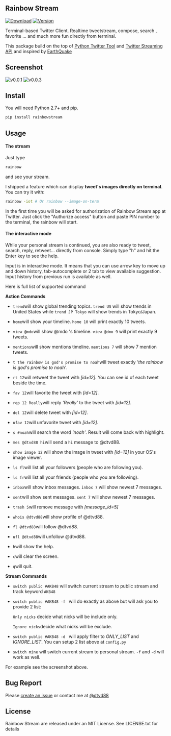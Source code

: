 ## Rainbow Stream 

[![Download](http://img.shields.io/pypi/dm/rainbowstream.svg?style=flat)](https://pypi.python.org/pypi/rainbowstream)
[![Version](http://img.shields.io/pypi/v/rainbowstream.svg?style=flat)](https://pypi.python.org/pypi/rainbowstream)

Terminal-based Twitter Client. 
Realtime tweetstream, compose, search , favorite ... and much more fun directly from terminal.

This package build on the top of [Python Twitter Tool](http://mike.verdone.ca/twitter/) and [Twitter Streaming API](https://dev.twitter.com/docs/api/streaming) and inspired by [EarthQuake](https://github.com/jugyo/earthquake)

## Screenshot
![v0.0.1](./screenshot/RainbowStream.png)
![v0.0.3](./screenshot/RainbowStreamIOT.png)

## Install
You will need Python 2.7+ and pip.

```bash
pip install rainbowstream
```

## Usage
#### The stream
Just type
```bash
rainbow
```
and see your stream.

I shipped a feature which can display **tweet's images directly on terminal**.
You can try it with:
```bash
rainbow -iot # Or rainbow --image-on-term
```

In the first time you will be asked for authorization of Rainbow Stream app at Twitter.
Just click the "Authorize access" button and paste PIN number to the terminal, the rainbow will start.

#### The interactive mode
While your personal stream is continued, you are also ready to tweet, search, reply, retweet... directly from console.
Simply type "h" and hit the Enter key to see the help.

Input is in interactive mode. It means that you can use arrow key to move up and down history, tab-autocomplete or 2 tab to view available suggestion. Input history from previous run is available as well.

Here is full list of supported command

__Action Commands__

* ```trend```will show global trending topics. ```trend US``` will show trends in United States while ```trend JP Tokyo``` will show trends in Tokyo/Japan.

* ```home```will show your timeline. ```home 10``` will print exactly 10 tweets.

* ```view @mdo```will show @mdo 's timeline. ```view @dmo 9``` will print exactly 9 tweets.

* ```mentions```will show mentions timeline. ```mentions 7``` will show 7 mention tweets.

* ```t the rainbow is god's promise to noah```will tweet exactly *'the rainbow is god's promise to noah'*.

* ```rt 12```will retweet the tweet with *[id=12]*. You can see id of each tweet beside the time.

* ```fav 12```will favorite the tweet with *[id=12]*.

* ```rep 12 Really```will reply *'Really'* to the tweet with *[id=12]*.

* ```del 12```will delete tweet with *[id=12]*.

* ```ufav 12```will unfavorite tweet with *[id=12]*.

* ```s #noah```will search the word *'noah'*. Result will come back with highlight.

* ```mes @dtvd88 hi```will send a ```hi``` message to @dtvd88.

* ```show image 12``` will show the image in tweet with *[id=12]* in your OS's image viewer.

* ```ls fl```will list all your followers (people who are following you).

* ```ls fr```will list all your friends (people who you are following).

* ```inbox```will show inbox messages. ```inbox 7``` will show newest 7 messages.

* ```sent```will show sent messages. ```sent 7``` will show newest 7 messages.

* ```trash 5```will remove message with *[message_id=5]*

* ```whois @dtvd88```will show profile of @dtvd88.

* ```fl @dtvd88```will follow @dtvd88.

* ```ufl @dtvd88```will unfollow @dtvd88.

* ```h```will show the help.

* ```c```will clear the screen.

* ```q```will quit.

__Stream Commands__

* ```switch public #AKB48``` will switch current stream to public stream and track keyword ```AKB48```

* ```switch public #AKB48 -f ``` will do exactly as above but will ask you to provide 2 list:

    ```Only nicks``` decide what nicks will be include only.

    ```Ignore nicks```decide what nicks will be exclude.

* ```switch public #AKB48 -d ``` will apply filter to *ONLY_LIST* and *IGNORE_LIST*.
You can setup 2 list above at ```config.py```

* ```switch mine``` will switch current stream to personal stream. ```-f``` and ```-d``` will work as well.

For example see the screenshot above.

## Bug Report
Please [create an issue](https://github.com/DTVD/rainbowstream/issues/new) 
or contact me at [@dtvd88](https://twitter.com/dtvd88)

## License
Rainbow Stream are released under an MIT License. See LICENSE.txt for details
